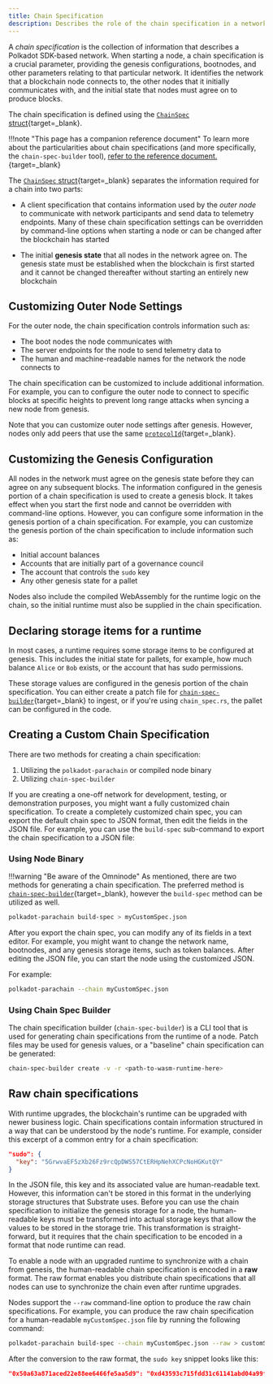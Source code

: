 ```yaml
---
title: Chain Specification
description: Describes the role of the chain specification in a network, how to specify the chain specification to use when starting a node, and how to customize and distribute chain specifications.
---
```


A _chain specification_ is the collection of information that describes a Polkadot SDK-based network. When starting a node, a chain specification is a crucial parameter, providing the genesis configurations, bootnodes, and other parameters relating to that particular network. It identifies the network that a blockchain node connects to, the other nodes that it initially communicates with, and the initial state that nodes must agree on to produce blocks.

The chain specification is defined using the [`ChainSpec` struct](https://paritytech.github.io/polkadot-sdk/master/sc_chain_spec/struct.GenericChainSpec.html){target=_blank}.

!!!note "This page has a companion reference document"
    To learn more about the particularities about chain specifications (and more specifically, the `chain-spec-builder` tool), [refer to the reference document.](https://paritytech.github.io/polkadot-sdk/master/polkadot_sdk_docs/reference_docs/chain_spec_genesis/index.html){target=_blank}

The [`ChainSpec` struct](https://paritytech.github.io/polkadot-sdk/master/parachain_template_node/chain_spec/type.ChainSpec.html){target=_blank} separates the information required for a chain into two parts:

- A client specification that contains information used by the _outer node_ to communicate with network participants and send data to telemetry endpoints. Many of these chain specification settings can be overridden by command-line options when starting a node or can be changed after the blockchain has started

- The initial **genesis state** that all nodes in the network agree on. The genesis state must be established when the blockchain is first started and it cannot be changed thereafter without starting an entirely new blockchain

## Customizing Outer Node Settings

For the outer node, the chain specification controls information such as:

- The boot nodes the node communicates with
- The server endpoints for the node to send telemetry data to
- The human and machine-readable names for the network the node connects to

The chain specification can be customized to include additional information. For example, you can to configure the outer node to connect to specific blocks at specific heights to prevent long range attacks when syncing a new node from genesis.

Note that you can customize outer node settings after genesis. However, nodes only add peers that use the same [`protocolId`](https://paritytech.github.io/polkadot-sdk/master/polkadot_parachain_lib/chain_spec/trait.ChainSpec.html#tymethod.protocol_id){target=_blank}.

## Customizing the Genesis Configuration

All nodes in the network must agree on the genesis state before they can agree on any subsequent blocks. The information configured in the genesis portion of a chain specification is used to create a genesis block. It takes effect when you start the first node and cannot be overridden with command-line options. However, you can configure some information in the genesis portion of a chain specification. For example, you can customize the genesis portion of the chain specification to include information such as:

- Initial account balances
- Accounts that are initially part of a governance council
- The account that controls the `sudo` key
- Any other genesis state for a pallet

Nodes also include the compiled WebAssembly for the runtime logic on the chain, so the initial runtime must also be supplied in the chain specification.

## Declaring storage items for a runtime

In most cases, a runtime requires some storage items to be configured at genesis.  This includes the initial state for pallets, for example, how much balance `Alice` or `Bob` exists, or the account that has sudo permissions.

These storage values are configured in the genesis portion of the chain specification.  You can either create a patch file for [`chain-spec-builder`](https://paritytech.github.io/polkadot-sdk/master/polkadot_sdk_docs/reference_docs/chain_spec_genesis/index.html){target=_blank} to ingest, or if you're using `chain_spec.rs`, the pallet can be configured in the code.

<!-- TODO: Add a page for genesis configuration? -->

## Creating a Custom Chain Specification

There are two methods for creating a chain specification: 

1. Utilizing the `polkadot-parachain` or compiled node binary
2. Utilizing `chain-spec-builder`

If you are creating a one-off network for development, testing, or demonstration purposes, you might want a fully customized chain specification.
To create a completely customized chain spec, you can export the default chain spec to JSON format, then edit the fields in the JSON file.
For example, you can use the `build-spec` sub-command to export the chain specification to a JSON file:

### Using Node Binary


!!!warning "Be aware of the Omninode"
    As mentioned, there are two methods for generating a chain specification.  The preferred method is [`chain-spec-builder`](https://paritytech.github.io/polkadot-sdk/master/polkadot_sdk_docs/reference_docs/chain_spec_genesis/index.html){target=_blank}, however the `build-spec` method can be utilized as well.

```bash
polkadot-parachain build-spec > myCustomSpec.json
```

After you export the chain spec, you can modify any of its fields in a text editor. For example, you might want to change the network name, bootnodes, and any genesis storage items, such as token balances. After editing the JSON file, you can start the node using the customized JSON.

For example:

```bash
polkadot-parachain --chain myCustomSpec.json
```

### Using Chain Spec Builder

The chain specification builder (`chain-spec-builder`) is a CLI tool that is used for generating chain specifications from the runtime of a node. Patch files may be used for genesis values, or a "baseline" chain specification can be generated:

```bash
chain-spec-builder create -v -r <path-to-wasm-runtime-here>
```

## Raw chain specifications

With runtime upgrades, the blockchain's runtime can be upgraded with newer business logic. Chain specifications contain information structured in a way that can be understood by the node's runtime. For example, consider this excerpt of a common entry for a chain specification:

```json
"sudo": {
  "key": "5GrwvaEF5zXb26Fz9rcQpDWS57CtERHpNehXCPcNoHGKutQY"
}
```

In the JSON file, this key and its associated value are human-readable text. However, this information can't be stored in this format in the underlying storage structures that Substrate uses. Before you can use the chain specification to initialize the genesis storage for a node, the human-readable keys must be transformed into actual storage keys that allow the values to be stored in the storage trie. This transformation is straight-forward, but it requires that the chain specification to be encoded in a format that node runtime can read.

To enable a node with an upgraded runtime to synchronize with a chain from genesis, the human-readable chain specification is encoded in a **raw** format.
The raw format enables you distribute chain specifications that all nodes can use to synchronize the chain even after runtime upgrades.

Nodes support the `--raw` command-line option to produce the raw chain specifications.
For example, you can produce the raw chain specification for a human-readable `myCustomSpec.json` file by running the following command:

```bash
polkadot-parachain build-spec --chain myCustomSpec.json --raw > customSpecRaw.json
```

After the conversion to the raw format, the `sudo key` snippet looks like this:

```json
"0x50a63a871aced22e88ee6466fe5aa5d9": "0xd43593c715fdd31c61141abd04a99fd6822c8558854ccde39a5684e7a56da27d",
```